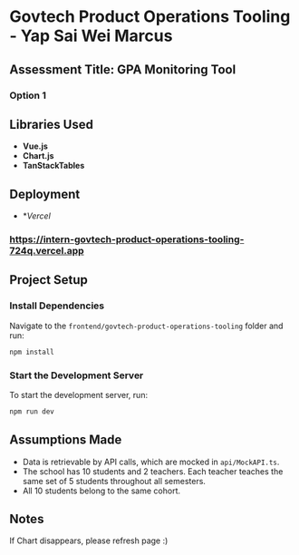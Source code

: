 # Govtech Product Operations Tooling - Yap Sai Wei Marcus

## Assessment Title: GPA Monitoring Tool

### Option 1

## Libraries Used

- **Vue.js**
- **Chart.js**
- **TanStackTables**

## Deployment

- \*_Vercel_

### https://intern-govtech-product-operations-tooling-724q.vercel.app

## Project Setup

### Install Dependencies

Navigate to the `frontend/govtech-product-operations-tooling` folder and run:

```sh
npm install
```

### Start the Development Server

To start the development server, run:

```sh
npm run dev
```

## Assumptions Made

- Data is retrievable by API calls, which are mocked in `api/MockAPI.ts`.
- The school has 10 students and 2 teachers. Each teacher teaches the same set of 5 students throughout all semesters.
- All 10 students belong to the same cohort.

## Notes

If Chart disappears, please refresh page :)
